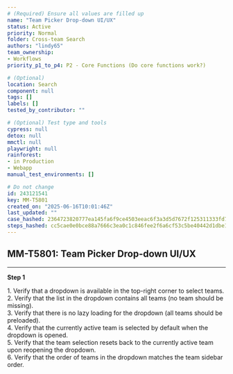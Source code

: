 ```yaml
---
# (Required) Ensure all values are filled up
name: "Team Picker Drop-down UI/UX"
status: Active
priority: Normal
folder: Cross-team Search
authors: "lindy65"
team_ownership:
- Workflows
priority_p1_to_p4: P2 - Core Functions (Do core functions work?)

# (Optional)
location: Search
component: null
tags: []
labels: []
tested_by_contributor: ""

# (Optional) Test type and tools
cypress: null
detox: null
mmctl: null
playwright: null
rainforest:
- in Production
- Webapp
manual_test_environments: []

# Do not change
id: 243121541
key: MM-T5801
created_on: "2025-06-16T10:01:46Z"
last_updated: ""
case_hashed: 2364723820777ea145fa6f9ce4503eeac6f3a3d5d7672f125311333fd7f52a017eec9c64496097cd0df2e1cb43c9e469
steps_hashed: cc5cae0e0bce88a7666c3ea0c1c846fee2f6a6cf53c5be40442d1dbe14274bc2c75760396c054774fb3dcd20ee1d0783
---
```


<!-- (Auto-generated) Based on frontmatter's "key" and "name" -->

## MM-T5801: Team Picker Drop-down UI/UX

---

**Step 1**

1\. Verify that a dropdown is available in the top-right corner to select teams.\
2\. Verify that the list in the dropdown contains all teams (no team should be missing).\
3\. Verify that there is no lazy loading for the dropdown (all teams should be preloaded).\
4\. Verify that the currently active team is selected by default when the dropdown is opened.\
5\. Verify that the team selection resets back to the currently active team upon reopening the dropdown.\
6\. Verify that the order of teams in the dropdown matches the team sidebar order.
